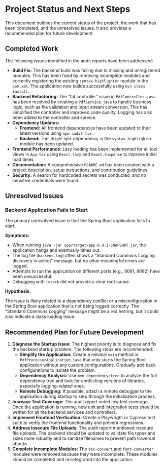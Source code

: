 # Project Status and Next Steps

This document outlines the current status of the project, the work that has been completed, and the unresolved issues. It also provides a recommended plan for future development.

## Completed Work

The following issues identified in the audit reports have been addressed:

*   **Build Fix:** The backend build was failing due to missing and unregistered modules. This has been fixed by removing incomplete modules and correctly registering the existing `syntax-highlighter` module in the `pom.xml`. The application now builds successfully using `mvn clean install`.
*   **Backend Refactoring:** The "fat controller" issue in `PdfController.java` has been resolved by creating a `PdfService.java` to handle business logic, such as file validation and input stream conversion. This has simplified the controller and improved code quality. Logging has also been added to the controller and service.
*   **Dependency Updates:**
    *   **Frontend:** All frontend dependencies have been updated to their latest versions using `npm audit fix`.
    *   **Backend:** The `jhighlight` dependency in the `syntax-highlighter` module has been updated.
*   **Frontend Performance:** Lazy loading has been implemented for all tool views in `App.tsx` using `React.lazy` and `React.Suspense` to improve initial load times.
*   **Documentation:** A comprehensive `README.md` has been created with a project description, setup instructions, and contribution guidelines.
*   **Security:** A search for hardcoded secrets was conducted, and no sensitive credentials were found.

## Unresolved Issues

### Backend Application Fails to Start

The primary unresolved issue is that the Spring Boot application fails to start.

**Symptoms:**

*   When running `java -jar app/target/app-0.0.1-SNAPSHOT.jar`, the application hangs and eventually times out.
*   The log file (`backend.log`) often shows a "Standard Commons Logging discovery in action" message, but no other meaningful errors are logged.
*   Attempts to run the application on different ports (e.g., 8081, 8082) have been unsuccessful.
*   Debugging with `jstack` did not provide a clear root cause.

**Hypothesis:**

The issue is likely related to a dependency conflict or a misconfiguration in the Spring Boot application that is not being logged correctly. The "Standard Commons Logging" message might be a red herring, but it could also indicate a class loading issue.

## Recommended Plan for Future Development

1.  **Diagnose the Startup Issue:** The highest priority is to diagnose and fix the backend startup problem. The following steps are recommended:
    *   **Simplify the Application:** Create a minimal `main` method in `PdfProcessorApplication.java` that only starts the Spring Boot application without any custom configurations. Gradually add back configurations to isolate the problem.
    *   **Dependency Analysis:** Use `mvn dependency:tree` to analyze the full dependency tree and look for conflicting versions of libraries, especially logging-related ones.
    *   **Remote Debugging:** If possible, attach a remote debugger to the application during startup to step through the initialization process.
2.  **Increase Test Coverage:** The audit report noted low test coverage. Once the application is running, new unit and integration tests should be written for all the backend services and controllers.
3.  **Implement Frontend Verification:** Create a Playwright or Cypress test suite to verify the frontend functionality and prevent regressions.
4.  **Address Insecure File Uploads:** The audit report mentioned insecure file uploads. The backend should be updated to validate file types and sizes more robustly and to sanitize filenames to prevent path traversal attacks.
5.  **Complete Incomplete Modules:** The `doc-convert` and `font-converter` modules were removed because they were incomplete. These modules should be completed and re-integrated into the application.